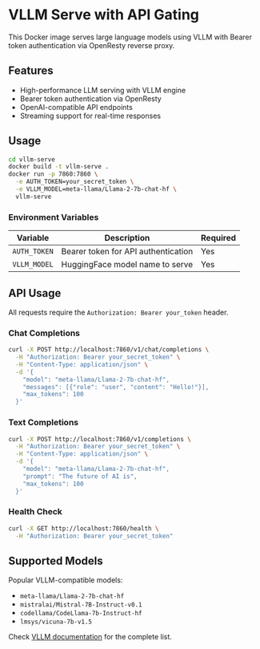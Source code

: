 # VLLM Serve with API Gating

This Docker image serves large language models using VLLM with Bearer token authentication via OpenResty reverse proxy.

## Features

- High-performance LLM serving with VLLM engine
- Bearer token authentication via OpenResty  
- OpenAI-compatible API endpoints
- Streaming support for real-time responses

## Usage

```sh
cd vllm-serve
docker build -t vllm-serve .
docker run -p 7860:7860 \
  -e AUTH_TOKEN=your_secret_token \
  -e VLLM_MODEL=meta-llama/Llama-2-7b-chat-hf \
  vllm-serve
```

### Environment Variables

| Variable | Description | Required |
|----------|-------------|----------|
| `AUTH_TOKEN` | Bearer token for API authentication | Yes |
| `VLLM_MODEL` | HuggingFace model name to serve | Yes |

## API Usage

All requests require the `Authorization: Bearer your_token` header.

### Chat Completions

```bash
curl -X POST http://localhost:7860/v1/chat/completions \
  -H "Authorization: Bearer your_secret_token" \
  -H "Content-Type: application/json" \
  -d '{
    "model": "meta-llama/Llama-2-7b-chat-hf",
    "messages": [{"role": "user", "content": "Hello!"}],
    "max_tokens": 100
  }'
```

### Text Completions

```bash
curl -X POST http://localhost:7860/v1/completions \
  -H "Authorization: Bearer your_secret_token" \
  -H "Content-Type: application/json" \
  -d '{
    "model": "meta-llama/Llama-2-7b-chat-hf",
    "prompt": "The future of AI is",
    "max_tokens": 100
  }'
```

### Health Check

```bash
curl -X GET http://localhost:7860/health \
  -H "Authorization: Bearer your_secret_token"
```

## Supported Models

Popular VLLM-compatible models:
- `meta-llama/Llama-2-7b-chat-hf`
- `mistralai/Mistral-7B-Instruct-v0.1`  
- `codellama/CodeLlama-7b-Instruct-hf`
- `lmsys/vicuna-7b-v1.5`

Check [VLLM documentation](https://docs.vllm.ai/en/latest/models/supported_models.html) for the complete list.

